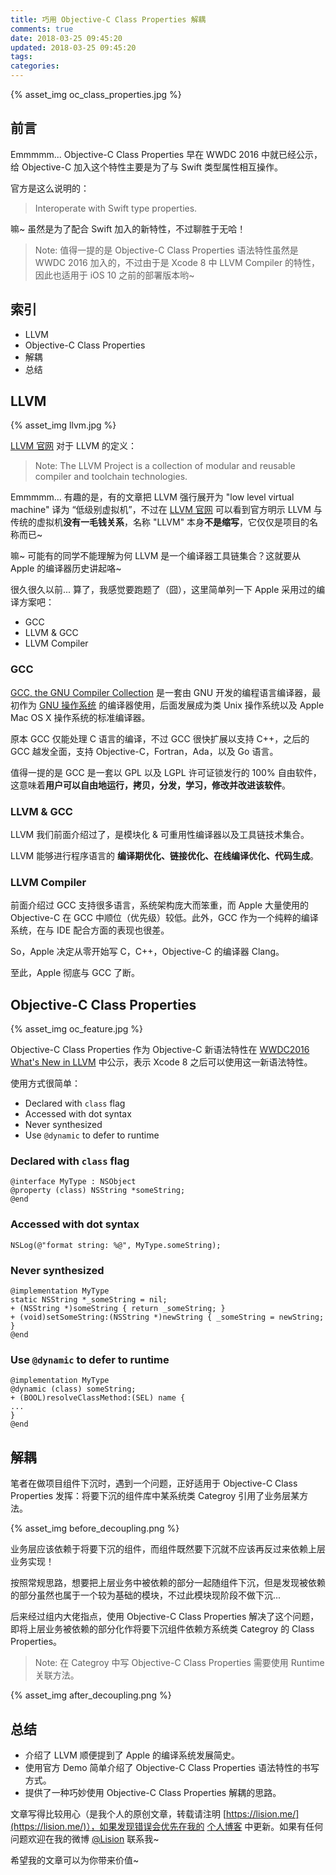 ```yaml
---
title: 巧用 Objective-C Class Properties 解耦
comments: true
date: 2018-03-25 09:45:20
updated: 2018-03-25 09:45:20
tags:
categories:
---
```


{% asset_img oc_class_properties.jpg %}

## 前言

Emmmmm... Objective-C Class Properties 早在 WWDC 2016 中就已经公示，给 Objective-C 加入这个特性主要是为了与 Swift 类型属性相互操作。

官方是这么说明的：

> Interoperate with Swift type properties.

嘛~ 虽然是为了配合 Swift 加入的新特性，不过聊胜于无哈！

> Note: 值得一提的是 Objective-C Class Properties 语法特性虽然是 WWDC 2016 加入的，不过由于是 Xcode 8 中 LLVM Compiler 的特性，因此也适用于 iOS 10 之前的部署版本哟~

## 索引

- LLVM
- Objective-C Class Properties
- 解耦
- 总结

## LLVM

{% asset_img llvm.jpg %}

[LLVM 官网](https://llvm.org/) 对于 LLVM 的定义：

> Note: The LLVM Project is a collection of modular and reusable compiler and toolchain technologies. 

Emmmmm... 有趣的是，有的文章把 LLVM 强行展开为 "low level virtual machine" 译为 “低级别虚拟机”，不过在 [LLVM 官网](https://llvm.org/) 可以看到官方明示 LLVM 与传统的虚拟机**没有一毛钱关系**，名称 "LLVM" 本身**不是缩写**，它仅仅是项目的名称而已~

嘛~ 可能有的同学不能理解为何 LLVM 是一个编译器工具链集合？这就要从 Apple 的编译器历史讲起咯~ 

很久很久以前... 算了，我感觉要跑题了（囧），这里简单列一下 Apple 采用过的编译方案吧：

- GCC
- LLVM & GCC
- LLVM Compiler

### GCC

[GCC, the GNU Compiler Collection](https://gcc.gnu.org/) 是一套由 GNU 开发的编程语言编译器，最初作为 [GNU 操作系统](http://www.gnu.org/gnu/thegnuproject.html) 的编译器使用，后面发展成为类 Unix 操作系统以及 Apple Mac OS X 操作系统的标准编译器。

原本 GCC 仅能处理 C 语言的编译，不过 GCC 很快扩展以支持 C++，之后的 GCC 越发全面，支持 Objective-C，Fortran，Ada，以及 Go 语言。

值得一提的是 GCC 是一套以 GPL 以及 LGPL 许可证锁发行的 100% 自由软件，这意味着**用户可以自由地运行，拷贝，分发，学习，修改并改进该软件**。

### LLVM & GCC

LLVM 我们前面介绍过了，是模块化 & 可重用性编译器以及工具链技术集合。

LLVM 能够进行程序语言的 **编译期优化、链接优化、在线编译优化、代码生成**。

### LLVM Compiler

前面介绍过 GCC 支持很多语言，系统架构庞大而笨重，而 Apple 大量使用的 Objective-C 在 GCC 中顺位（优先级）较低。此外，GCC 作为一个纯粹的编译系统，在与 IDE 配合方面的表现也很差。

So，Apple 决定从零开始写 C，C++，Objective-C 的编译器 Clang。

至此，Apple 彻底与 GCC 了断。

## Objective-C Class Properties

{% asset_img oc_feature.jpg %}

Objective-C Class Properties 作为 Objective-C 新语法特性在 [WWDC2016 What's New in LLVM](https://developer.apple.com/videos/play/wwdc2016/405/) 中公示，表示 Xcode 8 之后可以使用这一新语法特性。

使用方式很简单：

- Declared with `class` flag 
- Accessed with dot syntax
- Never synthesized
- Use `@dynamic` to defer to runtime

### Declared with `class` flag

``` objc
@interface MyType : NSObject
@property (class) NSString *someString;
@end
```

### Accessed with dot syntax

``` objc
NSLog(@"format string: %@", MyType.someString);
```

### Never synthesized

``` objc
@implementation MyType
static NSString *_someString = nil;
+ (NSString *)someString { return _someString; }
+ (void)setSomeString:(NSString *)newString { _someString = newString; }
@end
```

### Use `@dynamic` to defer to runtime

``` objc
@implementation MyType
@dynamic (class) someString;
+ (BOOL)resolveClassMethod:(SEL) name {
...
}
@end
```

## 解耦

笔者在做项目组件下沉时，遇到一个问题，正好适用于 Objective-C Class Properties 发挥：将要下沉的组件库中某系统类 Categroy 引用了业务层某方法。

{% asset_img before_decoupling.png %}

业务层应该依赖于将要下沉的组件，而组件既然要下沉就不应该再反过来依赖上层业务实现！

按照常规思路，想要把上层业务中被依赖的部分一起随组件下沉，但是发现被依赖的部分虽然也属于一个较为基础的模块，不过此模块现阶段不做下沉...

后来经过组内大佬指点，使用 Objective-C Class Properties 解决了这个问题，即将上层业务被依赖的部分化作将要下沉组件依赖方系统类 Categroy 的 Class Properties。

> Note: 在 Categroy 中写 Objective-C Class Properties 需要使用 Runtime 关联方法。

{% asset_img after_decoupling.png %}

## 总结

- 介绍了 LLVM 顺便提到了 Apple 的编译系统发展简史。
- 使用官方 Demo 简单介绍了 Objective-C Class Properties 语法特性的书写方式。
- 提供了一种巧妙使用 Objective-C Class Properties 解耦的思路。

文章写得比较用心（是我个人的原创文章，转载请注明 [https://lision.me/](https://lision.me/)），如果发现错误会优先在我的 [个人博客](https://lision.me/) 中更新。如果有任何问题欢迎在我的微博 [@Lision](https://weibo.com/lisioncode) 联系我~

希望我的文章可以为你带来价值~